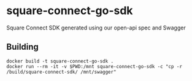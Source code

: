 # square-connect-go-sdk
Square Connect SDK generated using our open-api spec and Swagger

## Building

```
docker build -t square-connect-go-sdk .
docker run --rm -it -v $PWD:/mnt square-connect-go-sdk -c "cp -r /build/square-connect-sdk/ /mnt/swagger"
```
